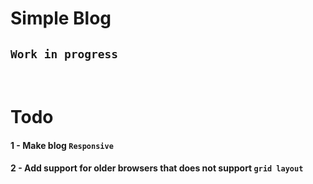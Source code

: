 # Simple Blog

## `Work in progress`
 
<br>

# Todo

#### 1 - Make blog `Responsive`
#### 2 - Add support for older browsers that does not support `grid layout`
